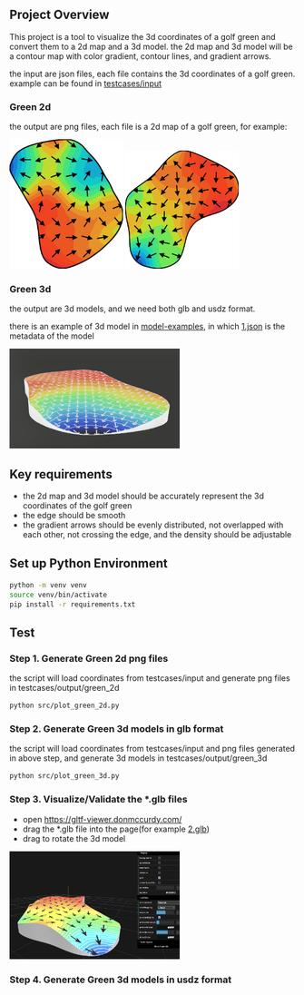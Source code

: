 ## Project Overview

This project is a tool to visualize the 3d coordinates of a golf green and convert them to a 2d map and a 3d model. the 2d map and 3d model will be
a contour map with color gradient, contour lines, and gradient arrows.

the input are json files, each file contains the 3d coordinates of a golf green. example can be found
in [testcases/input](./testcases/input/)

### Green 2d
the output are png files, each file is a 2d map of a golf green, for example:

<img src="images/example_contour_map_1.png" width="200">

<img src="images/example_contour_map_2.png" width="200">

### Green 3d
the output are 3d models, and we need both glb and usdz format.

there is an example of 3d model in [model-examples](./model-examples), in which [1.json](./model-examples/1.json) is the metadata of the model


<img src="images/example_3d_model_usdz.png" width="300">

## Key requirements

- the 2d map and 3d model should be accurately represent the 3d coordinates of the golf green
- the edge should be smooth
- the gradient arrows should be evenly distributed, not overlapped with each other, not crossing the edge, and the density should be adjustable

## Set up Python Environment

```bash
python -m venv venv
source venv/bin/activate
pip install -r requirements.txt
```

## Test

### Step 1. Generate Green 2d png files

the script will load coordinates from testcases/input and generate png files in testcases/output/green_2d
```bash
python src/plot_green_2d.py 
```

### Step 2. Generate Green 3d models in glb format

the script will load coordinates from testcases/input and png files generated in above step, and generate 3d models in testcases/output/green_3d

```bash
python src/plot_green_3d.py 
```

### Step 3. Visualize/Validate the *.glb files

- open https://gltf-viewer.donmccurdy.com/
- drag the *.glb file into the page(for example [2.glb](./model-examples/2.glb))
- drag to rotate the 3d model

<img src="images/visualize_glb_model.png" width="300">


### Step 4. Generate Green 3d models in usdz format